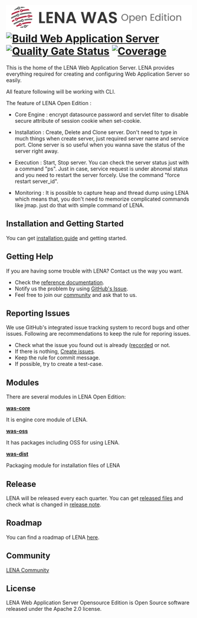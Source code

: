 

# <img src="docs/images/readme_lena_was_head.png" width="800"> [![Build Web Application Server](https://github.com/OpenLENA/lena-was/actions/workflows/build.yml/badge.svg)](https://github.com/OpenLENA/lena-was/actions/workflows/build.yml) [![Quality Gate Status](https://sonarcloud.io/api/project_badges/measure?project=OpenLENA_lena-was&metric=alert_status)](https://sonarcloud.io/dashboard?id=OpenLENA_lena-was) [![Coverage](https://sonarcloud.io/api/project_badges/measure?project=OpenLENA_lena-was&metric=coverage)](https://sonarcloud.io/dashboard?id=OpenLENA_lena-was)


This is the home of the LENA Web Application Server.
LENA provides everything required for creating and configuring Web Application Server so easily.

All feature following will be working with CLI.

The feature of LENA Open Edition : 

+ Core Engine : encrypt datasource password and servlet filter to disable secure attribute of session cookie when set-cookie.

+ Installation : Create, Delete and Clone server. Don't need to type in much things when create server, just required server name and service port.
  Clone server is so useful when you wanna save the status of the server right away.
 
+ Execution : Start, Stop server. You can check the server status just with a command "ps". Just in case, service request is under abnomal status and you need to
              restart the server forcely. Use the command "force restart server_id". 

+ Monitoring : It is possible to capture heap and thread dump using LENA which means that, you don't need to memorize complicated commands like jmap.
               just do that with simple command of LENA.



## Installation and Getting Started
You can get [installation guide](https://github.com/OpenLENA/lena-was/wiki/Installation-Guide) and getting started.

## Getting Help
If you are having some trouble with LENA? Contact us the way you want.
+ Check the [reference documentation](https://github.com/OpenLENA/lena-was/wiki).
+ Notify us the problem by using [GitHub's Issue](https://github.com/OpenLENA/lena-was/issues/new).
+ Feel free to join our [community](https://groups.google.com/g/lena-oe) and ask that to us.

## Reporting Issues
We use GitHub's integrated issue tracking system to record bugs and other issues. Following are recommendations to keep the rule for reporing issues.
+ Check what the issue you found out is already ([recorded](https://github.com/OpenLENA/lena-was/issues) or not.
+ If there is nothing, [Create issues](https://github.com/OpenLENA/lena-was/issues/new).
+ Keep the rule for commit message.
+ If possible, try to create a test-case.

## Modules
There are several modules in LENA Open Edition:

[**was-core**](https://github.com/OpenLENA/lena-was/tree/master/was-core)

It is engine core module of LENA.

[**was-oss**](https://github.com/OpenLENA/lena-was/tree/master/was-oss)

It has packages including OSS for using LENA.

[**was-dist**](https://github.com/OpenLENA/lena-was/tree/master/was-dist)

Packaging module for installation files of LENA

## Release
LENA will be released every each quarter. You can get [released files]() and check what is changed in [release note](https://github.com/OpenLENA/lena-was/wiki).

## Roadmap
You can find a roadmap of LENA [here](https://github.com/OpenLENA/lena-was/wiki/2021-Roadmap).

## Community
[LENA Community](https://groups.google.com/g/openlena)

## License
LENA Web Application Server Opensource Edition is Open Source software released under the Apache 2.0 license.
